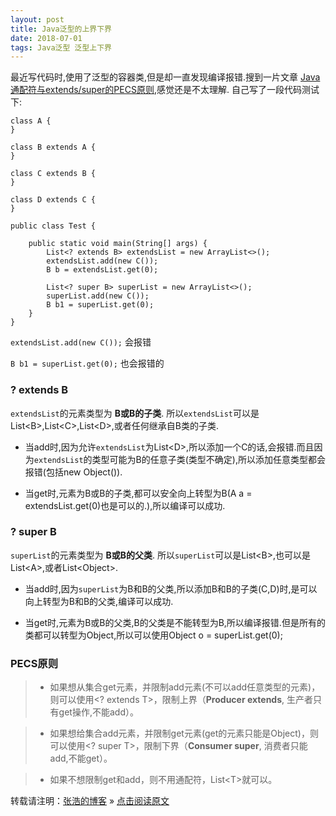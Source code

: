 ```yaml
---
layout: post
title: Java泛型的上界下界
date: 2018-07-01 
tags: Java泛型 泛型上下界   
---
```


最近写代码时,使用了泛型的容器类,但是却一直发现编译报错.搜到一片文章 [Java通配符与extends/super的PECS原则](http://leekai.me/java-extends-super/),感觉还是不太理解.
自己写了一段代码测试下:
```
class A {
}

class B extends A {
}

class C extends B {
}

class D extends C {
}

public class Test {

    public static void main(String[] args) {
        List<? extends B> extendsList = new ArrayList<>();
        extendsList.add(new C());
        B b = extendsList.get(0);

        List<? super B> superList = new ArrayList<>();
        superList.add(new C());
        B b1 = superList.get(0);
    }
}
```
`extendsList.add(new C());` 会报错

`B b1 = superList.get(0);` 也会报错的


### ? extends B 
`extendsList`的元素类型为 **B或B的子类**. 所以`extendsList`可以是List\<B\>,List\<C\>,List\<D\>,或者任何继承自B类的子类.

* 当add时,因为允许`extendsList`为List\<D\>,所以添加一个C的话,会报错.而且因为`extendsList`的类型可能为B的任意子类(类型不确定),所以添加任意类型都会报错(包括new Object()).

* 当get时,元素为B或B的子类,都可以安全向上转型为B(A a = extendsList.get(0)也是可以的.),所以编译可以成功.

### ? super B

`superList`的元素类型为 **B或B的父类**. 所以`superList`可以是List\<B\>,也可以是List\<A\>,或者List\<Object\>.

* 当add时,因为`superList`为B和B的父类,所以添加B和B的子类(C,D)时,是可以向上转型为B和B的父类,编译可以成功.

* 当get时,元素为B或B的父类,B的父类是不能转型为B,所以编译报错.但是所有的类都可以转型为Object,所以可以使用Object o = superList.get(0);

### PECS原则
> * 如果想从集合get元素，并限制add元素(不可以add任意类型的元素)，则可以使用\<? extends T\>，限制上界（**Producer extends**, 生产者只有get操作,不能add）。

> * 如果想给集合add元素，并限制get元素(get的元素只能是Object)，则可以使用\<? super T\>，限制下界（**Consumer super**, 消费者只能add,不能get）。

> * 如果不想限制get和add，则不用通配符，List\<T\>就可以。


转载请注明：[张浩的博客](https://zhanghao001.github.io/) » [点击阅读原文](https://zhanghao001.github.io/2018/07/generics/)     

